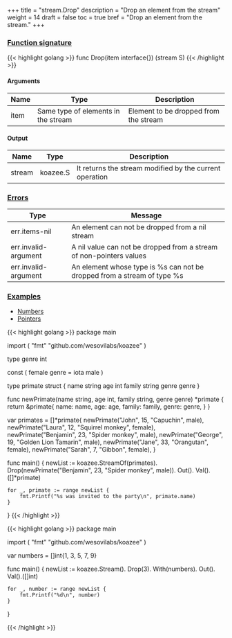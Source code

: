 +++
title = "stream.Drop"
description = "Drop an element from the stream"
weight = 14
draft = false
toc = true
bref = "Drop an element from the stream."
+++

<h3 class="section-head" id="h-signature"><a href="#h-signature">Function signature</a></h3>

{{< highlight golang >}}
    func Drop(item interface{}) (stream S)
{{< /highlight >}}

<h4>Arguments</h4>
<table>
    <thead>
        <tr>
        <th>Name</th>
        <th>Type</th>
        <th>Description</th>
        </tr>
    </thead>
    <tbody>
      <tr>
        <td>item</td>
        <td>Same type of elements in the stream</td>
        <td>Element to be dropped from the stream</td>
      </tr>
    </tbody>
</table>

<h4>Output</h4>
<table>
    <thead>
        <tr>
        <th>Name</th>
        <th>Type</th>
        <th>Description</th>
        </tr>
    </thead>
    <tbody>
      <tr>
        <td>stream</td>
        <td>koazee.S</td>
        <td>It returns the stream modified by the current operation</td>
      </tr>
    </tbody>
</table>

<h3 class="section-head" id="h-errors"><a href="#h-errors">Errors</a></h3>
<table>
    <thead>
        <tr>
        <th>Type</th>
        <th>Message</th>
        </tr>
    </thead>
    <tbody>
      <tr>
        <td>err.items-nil</td>
        <td>An element can not be dropped from a nil stream</td>
      </tr>
      <tr>
        <td>err.invalid-argument</td>
        <td>A nil value can not be dropped from a stream of non-pointers values</td>
      </tr>
      <tr>
        <td>err.invalid-argument</td>
        <td>An element whose type is %s can not be dropped from a stream of type %s</td>
      </tr>
    </tbody>
</table>
<h3 class="section-head" id="h-examples"><a href="#h-examples">Examples</a></h3>
<nav class="tabs" data-component="tabs">
    <ul>
      <li class="active">
        <a href="#numbers">Numbers</a>
      </li>
      <li>
        <a href="#struct_pointers">Pointers</a>
      </li>
    </ul>
</nav>
<div id="struct_pointers">
{{< highlight golang >}}
package main

import (
	"fmt"
	"github.com/wesovilabs/koazee"
)

type genre int

const (
	female genre = iota
	male
)

type primate struct {
	name   string
	age    int
	family string
	genre  genre
}

func newPrimate(name string, age int, family string, genre genre) *primate {
	return &primate{
		name:   name,
		age:    age,
		family: family,
		genre:  genre,
	}
}

var primates = []*primate{
	newPrimate("John", 15, "Capuchin", male),
	newPrimate("Laura", 12, "Squirrel monkey", female),
	newPrimate("Benjamin", 23, "Spider monkey", male),
	newPrimate("George", 19, "Golden Lion Tamarin", male),
	newPrimate("Jane", 33, "Orangutan", female),
	newPrimate("Sarah", 7, "Gibbon", female),
}

func main() {
	newList := koazee.StreamOf(primates).
		Drop(newPrimate("Benjamin", 23, "Spider monkey", male)).
		Out().
		Val().([]*primate)

	for _, primate := range newList {
		fmt.Printf("%s was invited to the party\n", primate.name)
	}
}
{{< /highlight >}}
</div>
<div id="numbers">
{{< highlight golang >}}
package main

import (
	"fmt"
	"github.com/wesovilabs/koazee"
)

var numbers = []int{1, 3, 5, 7, 9}

func main() {
	newList := koazee.Stream().
		Drop(3).
		With(numbers).
		Out().
		Val().([]int)

	for _, number := range newList {
		fmt.Printf("%d\n", number)
	}
}

{{< /highlight >}}